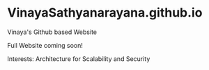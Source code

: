 # VinayaSathyanarayana.github.io
Vinaya's Github based Website

Full Website coming soon!

Interests: Architecture for Scalability and Security
